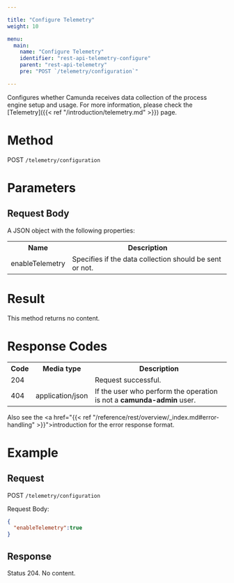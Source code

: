 ```yaml
---

title: "Configure Telemetry"
weight: 10

menu:
  main:
    name: "Configure Telemetry"
    identifier: "rest-api-telemetry-configure"
    parent: "rest-api-telemetry"
    pre: "POST `/telemetry/configuration`"

---
```



Configures whether Camunda receives data collection of the process engine setup and usage.
For more information, please check the [Telemetry]({{< ref "/introduction/telemetry.md" >}}) page.


# Method

POST `/telemetry/configuration`

# Parameters

## Request Body

A JSON object with the following properties:

<table class="table table-striped">
  <tr>
    <th>Name</th>
    <th>Description</th>
  </tr>
  <tr>
    <td>enableTelemetry</td>
    <td>Specifies if the data collection should be sent or not.</td>
  </tr>
</table>

# Result
This method returns no content.

# Response Codes

<table class="table table-striped">
  <tr>
    <th>Code</th>
    <th>Media type</th>
    <th>Description</th>
  </tr>
  <tr>
    <td>204</td>
    <td></td>
    <td>Request successful.</td>
  </tr>
  <tr>
    <td>404</td>
    <td>application/json</td>
    <td>If the user who perform the operation is not a <b>camunda-admin</b> user.</td>
  </tr>
</table>

Also see the <a href="{{< ref "/reference/rest/overview/_index.md#error-handling" >}}">introduction</a> for the error 
response format.

# Example


## Request

POST `/telemetry/configuration`

Request Body:

```json
{
  "enableTelemetry":true
}
```


## Response

Status 204. No content.
